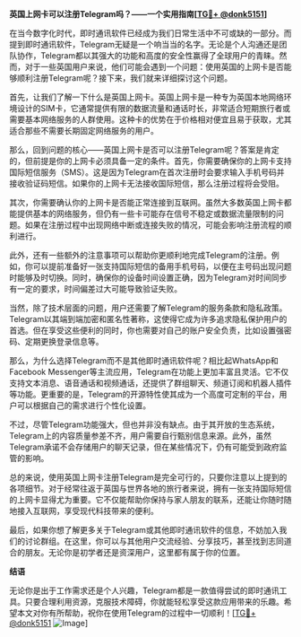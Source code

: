 **英国上网卡可以注册Telegram吗？——一个实用指南[[TG💪+ @donk5151](https://t.me/s/donk5151)]**

在当今数字化时代，即时通讯软件已经成为我们日常生活中不可或缺的一部分。而提到即时通讯软件，Telegram无疑是一个响当当的名字。无论是个人沟通还是团队协作，Telegram都以其强大的功能和高度的安全性赢得了全球用户的青睐。然而，对于一些英国用户来说，他们可能会遇到一个问题：使用英国的上网卡是否能够顺利注册Telegram呢？接下来，我们就来详细探讨这个问题。

首先，让我们了解一下什么是英国上网卡。英国上网卡是一种专为英国本地网络环境设计的SIM卡，它通常提供有限的数据流量和通话时长，非常适合短期旅行者或需要基本网络服务的人群使用。这种卡的优势在于价格相对便宜且易于获取，尤其适合那些不需要长期固定网络服务的用户。

那么，回到问题的核心——英国上网卡是否可以注册Telegram呢？答案是肯定的，但前提是你的上网卡必须具备一定的条件。首先，你需要确保你的上网卡支持国际短信服务（SMS）。这是因为Telegram在首次注册时会要求输入手机号码并接收验证码短信。如果你的上网卡无法接收国际短信，那么注册过程将会受阻。

其次，你需要确认你的上网卡是否能正常连接到互联网。虽然大多数英国上网卡都能提供基本的网络服务，但仍有一些卡可能存在信号不稳定或数据流量限制的问题。如果在注册过程中出现网络中断或连接失败的情况，可能会影响注册流程的顺利进行。

此外，还有一些额外的注意事项可以帮助你更顺利地完成Telegram的注册。例如，你可以提前准备好一张支持国际短信的备用手机号码，以便在主号码出现问题时能够及时切换。同时，确保你的设备时间设置正确，因为Telegram对时间同步有一定的要求，时间偏差过大可能导致验证失败。

当然，除了技术层面的问题，用户还需要了解Telegram的服务条款和隐私政策。Telegram以其端到端加密和匿名性著称，这使得它成为许多追求隐私保护用户的首选。但在享受这些便利的同时，你也需要对自己的账户安全负责，比如设置强密码、定期更换登录信息等。

那么，为什么选择Telegram而不是其他即时通讯软件呢？相比起WhatsApp和Facebook Messenger等主流应用，Telegram在功能上更加丰富且灵活。它不仅支持文本消息、语音通话和视频通话，还提供了群组聊天、频道订阅和机器人插件等功能。更重要的是，Telegram的开源特性使其成为一个高度可定制的平台，用户可以根据自己的需求进行个性化设置。

不过，尽管Telegram功能强大，但也并非没有缺点。由于其开放的生态系统，Telegram上的内容质量参差不齐，用户需要自行甄别信息来源。此外，虽然Telegram承诺不会存储用户的聊天记录，但在某些情况下，仍有可能受到政府监管的影响。

总的来说，使用英国上网卡注册Telegram是完全可行的，只要你注意以上提到的各项细节。对于经常往返于英国与世界各地的旅行者来说，拥有一张支持国际短信的上网卡显得尤为重要。它不仅能帮助你保持与家人朋友的联系，还能让你随时随地接入互联网，享受现代科技带来的便利。

最后，如果你想了解更多关于Telegram或其他即时通讯软件的信息，不妨加入我们的讨论群组。在这里，你可以与其他用户交流经验、分享技巧，甚至找到志同道合的朋友。无论你是初学者还是资深用户，这里都有属于你的位置。

**结语**

无论你是出于工作需求还是个人兴趣，Telegram都是一款值得尝试的即时通讯工具。只要合理利用资源，克服技术障碍，你就能轻松享受这款应用带来的乐趣。希望本文对你有所帮助，祝你在使用Telegram的过程中一切顺利！[[TG💪+ @donk5151](https://t.me/s/donk5151) ![Image](https://i.postimg.cc/rwNCRYN7/Snipaste-2025-04-30-17-27-05.png)]